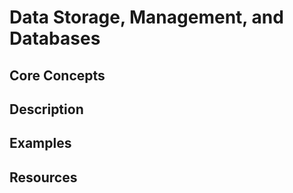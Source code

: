 # Data Storage, Management, and Databases

## Core Concepts
 
## Description
 
## Examples
 
## Resources